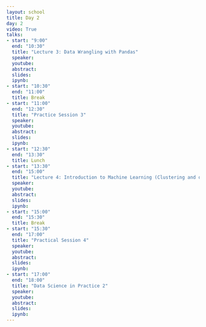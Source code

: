 ```yaml
---
layout: school
title: Day 2
day: 2
video: True
talks:
- start: "9:00"
  end: "10:30"
  title: "Lecture 3: Data Wrangling with Pandas"
  speaker: 
  youtube:
  abstract:
  slides:
  ipynb:
- start: "10:30"
  end: "11:00"
  title: Break
- start: "11:00"
  end: "12:30"
  title: "Practice Session 3"
  speaker: 
  youtube:
  abstract:
  slides:
  ipynb:
- start: "12:30"
  end: "13:30"
  title: Lunch
- start: "13:30"
  end: "15:00"
  title: "Lecture 4: Introduction to Machine Learning (Clustering and or Classification)"
  speaker: 
  youtube:
  abstract:
  slides:
  ipynb:
- start: "15:00"
  end: "15:30"
  title: Break
- start: "15:30"
  end: "17:00"
  title: "Practical Session 4"
  speaker: 
  youtube:
  abstract:
  slides:
  ipynb:
- start: "17:00"
  end: "18:00"
  title: "Data Science in Practice 2"
  speaker: 
  youtube:
  abstract:
  slides:
  ipynb:
---
```

